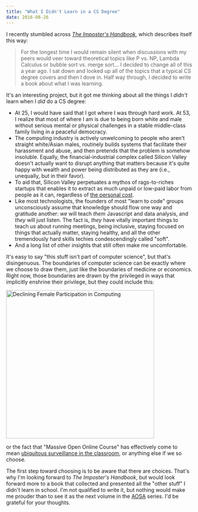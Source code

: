 ```yaml
---
title: "What I Didn't Learn in a CS Degree"
date: 2016-08-26
---
```


I recently stumbled across
<em><a href="https://bigmachine.io/products/the-imposters-handbook/">The Imposter's Handbook</a></em>,
which describes itself this way:

<blockquote>
For the longest time I would remain silent when discussions with
my peers would veer toward theoretical topics like P vs. NP,
Lambda Calculus or bubble sort vs. merge sort…  I decided to
change all of this a year ago. I sat down and looked up all of the
topics that a typical CS degree covers and then I dove in. Half
way through, I decided to write a book about what I was learning.
</blockquote>

It's an interesting project,
but it got me thinking about all the things I <em>didn't</em> learn
when I <em>did</em> do a CS degree:

<ul>
<li>
At 25,
I would have said that I got where I was through hard work.
At 53,
I realize that most of where I am is due to being born white and male
without serious mental or physical challenges
in a stable middle-class family
living in a peaceful democracy.
</li>
<li>
The computing industry is actively unwelcoming to people who aren't straight white/Asian males,
routinely builds systems that facilitate their harassment and abuse,
and then pretends that the problem is somehow insoluble.
Equally,
the financial-industrial complex called Silicon Valley doesn't actually want to disrupt anything that matters
because it's quite happy with wealth and power being distributed as they are
(i.e., unequally, but in their favor).
</li>
<li>
To aid that,
Silicon Valley perpetuates a mythos of rags-to-riches startups
that enables it to extract as much unpaid or low-paid labor from people as it can,
regardless of <a href="@root/2015/11/09/daddy-why-dont-you-ever-laugh/">the personal cost</a>.
</li>
<li>
Like most technologists,
the founders of most "learn to code" groups unconsciously assume that knowledge
should flow one way and gratitude another:
<em>we</em> will teach <em>them</em> Javascript and data analysis,
and <em>they</em> will just listen.
The fact is,
<em>they</em> have vitally important things to teach <em>us</em>
about running meetings, being inclusive, staying focused on things that actually matter,
staying healthy,
and all the other tremendously hard skills techies condescendingly called "soft".
</li>
<li>
And a long list of other insights that still often make me uncomfortable.
</li>
</ul>

It's easy to say "this stuff isn't part of computer science",
but that's disingenuous.
The boundaries of computer science can be exactly where we choose to draw them,
just like the boundaries of medicine or economics.
Right now,
those boundaries are drawn by the privileged in ways that implicitly enshrine their privilege,
but they could include this:

<img src="@root/files/2016/08/women-in-cs.jpg" alt="Declining Female Participation in Computing" width="400px" class="centered">

or the fact that "Massive Open Online Course" has effectively come to mean
<a href="@root/2014/03/14/learning-at-scale/">ubiquitous surveillance in the classroom</a>,
or anything else if we so choose.

The first step toward choosing is to be aware that there are choices.
That's why I'm looking forward to <em>The Imposter's Handbook</em>,
but would look forward more to a book
that collected and presented all the "other stuff" I didn't learn in school.
I'm not qualified to write it,
but nothing would make me prouder than to see it as
the next volume in the <a href="http://aosabook.org/">AOSA</a> series.
I'd be grateful for your thoughts.

